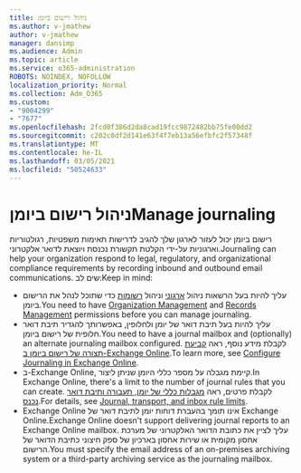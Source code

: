 ```yaml
---
title: ניהול רישום ביומן
ms.author: v-jmathew
author: v-jmathew
manager: dansimp
ms.audience: Admin
ms.topic: article
ms.service: o365-administration
ROBOTS: NOINDEX, NOFOLLOW
localization_priority: Normal
ms.collection: Adm_O365
ms.custom:
- "9004299"
- "7677"
ms.openlocfilehash: 2fcd0f386d2da8cad19fcc9872482bb75fe00dd2
ms.sourcegitcommit: c202c0df2d141e63f4f7eb13a56efbfc2f57348f
ms.translationtype: MT
ms.contentlocale: he-IL
ms.lasthandoff: 03/05/2021
ms.locfileid: "50524633"
---
```

# <a name="manage-journaling"></a><span data-ttu-id="bbfda-102">ניהול רישום ביומן</span><span class="sxs-lookup"><span data-stu-id="bbfda-102">Manage journaling</span></span>

<span data-ttu-id="bbfda-103">רישום ביומן יכול לעזור לארגון שלך להגיב לדרישות תאימות משפטיות, רגולטוריות וארגוניות על-ידי הקלטת תקשורת נכנסת ויוצאת לדואר אלקטרוני.</span><span class="sxs-lookup"><span data-stu-id="bbfda-103">Journaling can help your organization respond to legal, regulatory, and organizational compliance requirements by recording inbound and outbound email communications.</span></span> <span data-ttu-id="bbfda-104">שים לב:</span><span class="sxs-lookup"><span data-stu-id="bbfda-104">Keep in mind:</span></span>

* <span data-ttu-id="bbfda-105">עליך להיות בעל הרשאות ניהול [ארגוני](https://go.microsoft.com/fwlink/?linkid=2115259) וניהול [רשומות](https://go.microsoft.com/fwlink/?linkid=2115469) כדי שתוכל לנהל את הרישום ביומן.</span><span class="sxs-lookup"><span data-stu-id="bbfda-105">You need to have [Organization Management](https://go.microsoft.com/fwlink/?linkid=2115259) and [Records Management](https://go.microsoft.com/fwlink/?linkid=2115469) permissions before you can manage journaling.</span></span>
* <span data-ttu-id="bbfda-106">עליך להיות בעל תיבת דואר של יומן ולחלופין, באפשרותך להגדיר תיבת דואר חלופית של רישום ביומן.</span><span class="sxs-lookup"><span data-stu-id="bbfda-106">You need to have a journal mailbox and (optionally) an alternate journaling mailbox configured.</span></span> <span data-ttu-id="bbfda-107">לקבלת מידע נוסף, ראה [קביעת תצורה של רישום ביומן ב-Exchange Online](https://go.microsoft.com/fwlink/?linkid=2115260).</span><span class="sxs-lookup"><span data-stu-id="bbfda-107">To learn more, see [Configure Journaling in Exchange Online](https://go.microsoft.com/fwlink/?linkid=2115260).</span></span>
* <span data-ttu-id="bbfda-108">ב-Exchange Online, קיימת מגבלה על מספר כללי היומן שניתן ליצור.</span><span class="sxs-lookup"><span data-stu-id="bbfda-108">In Exchange Online, there's a limit to the number of journal rules that you can create.</span></span> <span data-ttu-id="bbfda-109">לקבלת פרטים, ראה [מגבלות כללי של יומן, תעבורה ותיבת דואר נכנס](https://go.microsoft.com/fwlink/?linkid=2115261).</span><span class="sxs-lookup"><span data-stu-id="bbfda-109">For details, see [Journal, transport, and inbox rule limits](https://go.microsoft.com/fwlink/?linkid=2115261).</span></span>
* <span data-ttu-id="bbfda-110">Exchange Online אינו תומך בהעברת דוחות יומן לתיבת דואר של Exchange Online.</span><span class="sxs-lookup"><span data-stu-id="bbfda-110">Exchange Online doesn't support delivering journal reports to an Exchange Online mailbox.</span></span> <span data-ttu-id="bbfda-111">עליך לציין את כתובת הדואר האלקטרוני של מערכת אחסון מקומית או שירות אחסון בארכיון של ספק חיצוני כתיבת הדואר של הרישום.</span><span class="sxs-lookup"><span data-stu-id="bbfda-111">You must specify the email address of an on-premises archiving system or a third-party archiving service as the journaling mailbox.</span></span>
